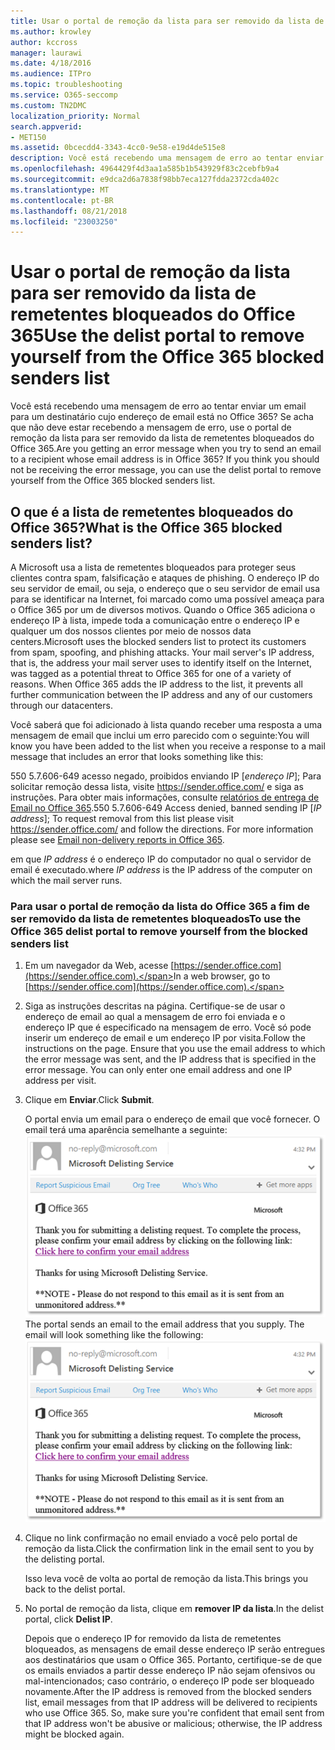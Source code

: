 ```yaml
---
title: Usar o portal de remoção da lista para ser removido da lista de remetentes bloqueados do Office 365
ms.author: krowley
author: kccross
manager: laurawi
ms.date: 4/18/2016
ms.audience: ITPro
ms.topic: troubleshooting
ms.service: O365-seccomp
ms.custom: TN2DMC
localization_priority: Normal
search.appverid:
- MET150
ms.assetid: 0bcecdd4-3343-4cc0-9e58-e19d4de515e8
description: Você está recebendo uma mensagem de erro ao tentar enviar um email para um destinatário cujo endereço de email está no Office 365? Se acha que não deve estar recebendo a mensagem de erro, use o portal de remoção da lista para ser removido da lista de remetentes bloqueados do Office 365.
ms.openlocfilehash: 4964429f4d3aa1a585b1b543929f83c2cebfb9a4
ms.sourcegitcommit: e9dca2d6a7838f98bb7eca127fdda2372cda402c
ms.translationtype: MT
ms.contentlocale: pt-BR
ms.lasthandoff: 08/21/2018
ms.locfileid: "23003250"
---
```

# <a name="use-the-delist-portal-to-remove-yourself-from-the-office-365-blocked-senders-list"></a><span data-ttu-id="6cd92-104">Usar o portal de remoção da lista para ser removido da lista de remetentes bloqueados do Office 365</span><span class="sxs-lookup"><span data-stu-id="6cd92-104">Use the delist portal to remove yourself from the Office 365 blocked senders list</span></span>

<span data-ttu-id="6cd92-p102">Você está recebendo uma mensagem de erro ao tentar enviar um email para um destinatário cujo endereço de email está no Office 365? Se acha que não deve estar recebendo a mensagem de erro, use o portal de remoção da lista para ser removido da lista de remetentes bloqueados do Office 365.</span><span class="sxs-lookup"><span data-stu-id="6cd92-p102">Are you getting an error message when you try to send an email to a recipient whose email address is in Office 365? If you think you should not be receiving the error message, you can use the delist portal to remove yourself from the Office 365 blocked senders list.</span></span>
  
## <a name="what-is-the-office-365-blocked-senders-list"></a><span data-ttu-id="6cd92-107">O que é a lista de remetentes bloqueados do Office 365?</span><span class="sxs-lookup"><span data-stu-id="6cd92-107">What is the Office 365 blocked senders list?</span></span>

<span data-ttu-id="6cd92-p103">A Microsoft usa a lista de remetentes bloqueados para proteger seus clientes contra spam, falsificação e ataques de phishing. O endereço IP do seu servidor de email, ou seja, o endereço que o seu servidor de email usa para se identificar na Internet, foi marcado como uma possível ameaça para o Office 365 por um de diversos motivos. Quando o Office 365 adiciona o endereço IP à lista, impede toda a comunicação entre o endereço IP e qualquer um dos nossos clientes por meio de nossos data centers.</span><span class="sxs-lookup"><span data-stu-id="6cd92-p103">Microsoft uses the blocked senders list to protect its customers from spam, spoofing, and phishing attacks. Your mail server's IP address, that is, the address your mail server uses to identify itself on the Internet, was tagged as a potential threat to Office 365 for one of a variety of reasons. When Office 365 adds the IP address to the list, it prevents all further communication between the IP address and any of our customers through our datacenters.</span></span>
  
<span data-ttu-id="6cd92-111">Você saberá que foi adicionado à lista quando receber uma resposta a uma mensagem de email que inclui um erro parecido com o seguinte:</span><span class="sxs-lookup"><span data-stu-id="6cd92-111">You will know you have been added to the list when you receive a response to a mail message that includes an error that looks something like this:</span></span>
  
<span data-ttu-id="6cd92-p104">550 5.7.606-649 acesso negado, proibidos enviando IP [_endereço IP_]; Para solicitar remoção dessa lista, visite https://sender.office.com/ e siga as instruções. Para obter mais informações, consulte [relatórios de entrega de Email no Office 365](http://go.microsoft.com/fwlink/?LinkID=526653).</span><span class="sxs-lookup"><span data-stu-id="6cd92-p104">550 5.7.606-649 Access denied, banned sending IP [_IP address_]; To request removal from this list please visit https://sender.office.com/ and follow the directions. For more information please see [Email non-delivery reports in Office 365](http://go.microsoft.com/fwlink/?LinkID=526653).</span></span>
  
<span data-ttu-id="6cd92-114">em que  _IP address_ é o endereço IP do computador no qual o servidor de email é executado.</span><span class="sxs-lookup"><span data-stu-id="6cd92-114">where  _IP address_ is the IP address of the computer on which the mail server runs.</span></span> 
  
### <a name="to-use-the-office-365-delist-portal-to-remove-yourself-from-the-blocked-senders-list"></a><span data-ttu-id="6cd92-115">Para usar o portal de remoção da lista do Office 365 a fim de ser removido da lista de remetentes bloqueados</span><span class="sxs-lookup"><span data-stu-id="6cd92-115">To use the Office 365 delist portal to remove yourself from the blocked senders list</span></span>

1. <span data-ttu-id="6cd92-116">Em um navegador da Web, acesse [https://sender.office.com](https://sender.office.com).</span><span class="sxs-lookup"><span data-stu-id="6cd92-116">In a web browser, go to [https://sender.office.com](https://sender.office.com).</span></span>
    
2. <span data-ttu-id="6cd92-p105">Siga as instruções descritas na página. Certifique-se de usar o endereço de email ao qual a mensagem de erro foi enviada e o endereço IP que é especificado na mensagem de erro. Você só pode inserir um endereço de email e um endereço IP por visita.</span><span class="sxs-lookup"><span data-stu-id="6cd92-p105">Follow the instructions on the page. Ensure that you use the email address to which the error message was sent, and the IP address that is specified in the error message. You can only enter one email address and one IP address per visit.</span></span>
    
3. <span data-ttu-id="6cd92-120">Clique em **Enviar**.</span><span class="sxs-lookup"><span data-stu-id="6cd92-120">Click **Submit**.</span></span>
    
    <span data-ttu-id="6cd92-p106">O portal envia um email para o endereço de email que você fornecer. O email terá uma aparência semelhante a seguinte: ![captura de tela de email recebido quando você envia uma solicitação por meio do portal de delist](media/bf13e4f7-f68c-4e46-baa7-b6ab4cfc13f3.png)</span><span class="sxs-lookup"><span data-stu-id="6cd92-p106">The portal sends an email to the email address that you supply. The email will look something like the following:  ![Screenshot of email received when you submit a request through the delist portal](media/bf13e4f7-f68c-4e46-baa7-b6ab4cfc13f3.png)</span></span>
  
4. <span data-ttu-id="6cd92-123">Clique no link confirmação no email enviado a você pelo portal de remoção da lista.</span><span class="sxs-lookup"><span data-stu-id="6cd92-123">Click the confirmation link in the email sent to you by the delisting portal.</span></span>
    
    <span data-ttu-id="6cd92-124">Isso leva você de volta ao portal de remoção da lista.</span><span class="sxs-lookup"><span data-stu-id="6cd92-124">This brings you back to the delist portal.</span></span>
    
5. <span data-ttu-id="6cd92-125">No portal de remoção da lista, clique em **remover IP da lista**.</span><span class="sxs-lookup"><span data-stu-id="6cd92-125">In the delist portal, click **Delist IP**.</span></span>
    
    <span data-ttu-id="6cd92-p107">Depois que o endereço IP for removido da lista de remetentes bloqueados, as mensagens de email desse endereço IP serão entregues aos destinatários que usam o Office 365. Portanto, certifique-se de que os emails enviados a partir desse endereço IP não sejam ofensivos ou mal-intencionados; caso contrário, o endereço IP pode ser bloqueado novamente.</span><span class="sxs-lookup"><span data-stu-id="6cd92-p107">After the IP address is removed from the blocked senders list, email messages from that IP address will be delivered to recipients who use Office 365. So, make sure you're confident that email sent from that IP address won't be abusive or malicious; otherwise, the IP address might be blocked again.</span></span>
    

